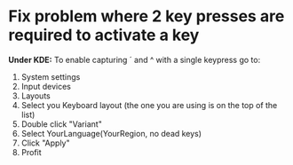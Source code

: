 # Fix problem where 2 key presses are required to activate a key

**Under KDE:**
To enable capturing ´ and ^ with a single keypress go to:

1. System settings  
2. Input devices  
3. Layouts  
4. Select you Keyboard layout (the one you are using is on the top of the list)  
5. Double click "Variant"
6. Select YourLanguage(YourRegion, no dead keys)  
7. Click "Apply"
8. Profit
